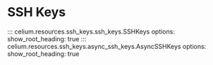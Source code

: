 # SSH Keys

::: celium.resources.ssh_keys.ssh_keys.SSHKeys
    options:
        show_root_heading: true
::: celium.resources.ssh_keys.async_ssh_keys.AsyncSSHKeys
    options:
        show_root_heading: true 